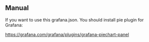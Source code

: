 ## Manual 

If you want to use this grafana.json. You should install pie plugin for Grafana:

https://grafana.com/grafana/plugins/grafana-piechart-panel
